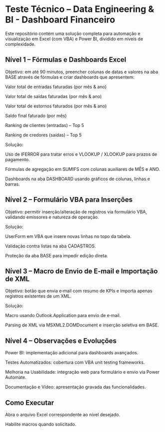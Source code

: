 # **Teste Técnico – Data Engineering & BI - Dashboard Financeiro**

Este repositório contém uma solução completa para automação e visualização em Excel (com VBA) e Power BI, dividido em níveis de complexidade.

## **Nível 1 – Fórmulas e Dashboards Excel**

Objetivo: em até 90 minutos, preencher colunas de datas e valores na aba BASE através de fórmulas e criar dashboards que apresentem:

Valor total de entradas faturadas (por mês & ano)

Valor total de saídas faturadas (por mês & ano)

Valor total de estornos faturados (por mês & ano)

Saldo final faturado (por mês)

Ranking de clientes (entradas) – Top 5

Ranking de credores (saídas) – Top 5

Solução:

Uso de IFERROR para tratar erros e VLOOKUP / XLOOKUP para prazos de pagamento.

Fórmulas de agregação em SUMIFS com colunas auxiliares de MÊS e ANO.

Dashboards na aba DASHBOARD usando gráficos de colunas, linhas e barras.

## **Nível 2 – Formulário VBA para Inserções**

Objetivo: permitir inserção/alteração de registros via formulário VBA, validando emissores e natureza de operação.

Solução:

UserForm em VBA que insere novas linhas no topo da tabela.

Validação contra listas na aba CADASTROS.

Proteção da aba BASE para impedir edição direta.

## **Nível 3 – Macro de Envio de E‑mail e Importação de XML**

Objetivo: botão que envia e‑mail com resumo de KPIs e importa apenas registros existentes de um XML.

Solução:

Macro usando Outlook.Application para envio de e‑mail.

Parsing de XML via MSXML2.DOMDocument e inserção seletiva em BASE.


## **Nível 4 – Observações e Evoluções**

Power BI: implementação adicional para dashboards avançados.

Testes Automatizados: cobertura com VBA unit testing frameworks.

Melhoria na Usabilidade: integração web para formulário e envio via Power Automate.

Documentação e Vídeo: apresentação gravada das funcionalidades.

## **Como Executar**

Abra o arquivo Excel correspondente ao nível desejado.

Habilite macros quando solicitado.



